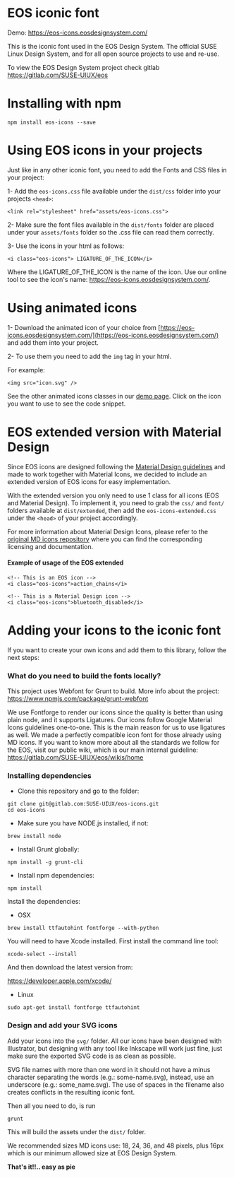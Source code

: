 # EOS iconic font

Demo: https://eos-icons.eosdesignsystem.com/

This is the iconic font used in the EOS Design System. The official SUSE Linux Design System, and for all open source projects to use and re-use.

To view the EOS Design System project check gitlab https://gitlab.com/SUSE-UIUX/eos

# Installing with npm

`npm install eos-icons --save`

# Using EOS icons in your projects

Just like in any other iconic font, you need to add the Fonts and CSS files in your project:

1- Add the `eos-icons.css` file available under the `dist/css` folder into your projects `<head>`:

`<link rel="stylesheet" href="assets/eos-icons.css">`

2- Make sure the font files available in the `dist/fonts` folder are placed under your `assets/fonts` folder so the .css file can read them correctly.

3- Use the icons in your html as follows:

```
<i class="eos-icons"> LIGATURE_OF_THE_ICON</i>
```

Where the LIGATURE_OF_THE_ICON is the name of the icon. Use our online tool to see the icon's name: https://eos-icons.eosdesignsystem.com/.

# Using animated icons


1- Download the animated icon of your choice from [https://eos-icons.eosdesignsystem.com/](https://eos-icons.eosdesignsystem.com/) and add them into your project.

2- To use them you need to add the `img` tag in your html.

For example:

```
<img src="icon.svg" />
```

See the other animated icons classes in our [demo page](https://eos-icons.eosdesignsystem.com/). Click on the icon you want to use to see the code snippet.

# EOS extended version with Material Design

Since EOS icons are designed following the [Material Design guidelines](https://material.io/design/iconography/system-icons.html) and made to work together with Material Icons, we decided to include an extended version of EOS icons for easy implementation.

With the extended version you only need to use 1 class for all icons (EOS and Material Design). To implement it, you need to grab the `css/` and `font/` folders available at `dist/extended`, then add the `eos-icons-extended.css` under the `<head>` of your project accordingly.

For more information about Material Design Icons, please refer to the [original MD icons repository](https://github.com/google/material-design-icons) where you can find the corresponding licensing and documentation.

#### Example of usage of the EOS extended

```
<!-- This is an EOS icon -->
<i class="eos-icons">action_chains</i>

<!-- This is a Material Design icon -->
<i class="eos-icons">bluetooth_disabled</i>

```

# Adding your icons to the iconic font

If you want to create your own icons and add them to this library, follow the next steps:

### What do you need to build the fonts locally?

This project uses Webfont for Grunt to build. More info about the project: https://www.npmjs.com/package/grunt-webfont

We use Fontforge to render our icons since the quality is better than using plain node, and it supports Ligatures.
Our icons follow Google Material Icons guidelines one-to-one. This is the main reason for us to use ligatures as well. We made a perfectly compatible icon font for those already using MD icons.
If you want to know more about all the standards we follow for the EOS, visit our public wiki, which is our main internal guideline: https://gitlab.com/SUSE-UIUX/eos/wikis/home

### Installing dependencies

- Clone this repository and go to the folder:

```
git clone git@gitlab.com:SUSE-UIUX/eos-icons.git
cd eos-icons
```

- Make sure you have NODE.js installed, if not:

```
brew install node
```

- Install Grunt globally:

```
npm install -g grunt-cli
```

- Install npm dependencies:

```
npm install
```

Install the dependencies:

- OSX

```
brew install ttfautohint fontforge --with-python
```

You will need to have Xcode installed. First install the command line tool:

```
xcode-select --install
```

And then download the latest version from:

https://developer.apple.com/xcode/

- Linux

```
sudo apt-get install fontforge ttfautohint
```

### Design and add your SVG icons

Add your icons into the `svg/` folder. All our icons have been designed with Illustrator, but designing with any tool like Inkscape will work just fine, just make sure the exported SVG code is as clean as possible.

SVG file names with more than one word in it should not have a minus character separating the words (e.g.: some-name.svg), instead, use an underscore (e.g.: some_name.svg). The use of spaces in the filename also creates conflicts in the resulting iconic font.

Then all you need to do, is run

```
grunt
```
This will build the assets under the `dist/` folder.


We recommended sizes MD icons use: 18, 24, 36, and 48 pixels, plus 16px which is our minimum allowed size at EOS Design System.

**That's it!!.. easy as pie**
